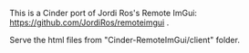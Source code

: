 This is a Cinder port of Jordi Ros's Remote ImGui: https://github.com/JordiRos/remoteimgui .

Serve the html files from "Cinder-RemoteImGui/client" folder. 